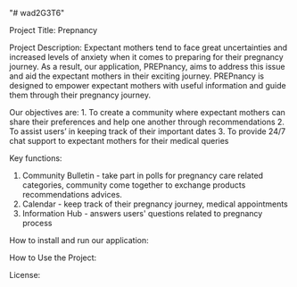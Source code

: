 "# wad2G3T6" 
<!-- [![Netlify Status](https://api.netlify.com/api/v1/badges/2f4fa768-5e0c-44fc-9b6a-baa37b89c513/deploy-status)](https://app.netlify.com/sites/prepnancy/deploys) -->

Project Title: Prepnancy

Project Description:
Expectant mothers tend to face great uncertainties and increased levels of anxiety when it comes to preparing for their pregnancy journey. As a result, our application, PREPnancy, aims to address this issue and aid the expectant mothers in their exciting journey. PREPnancy is designed to empower expectant mothers with useful information and guide them through their pregnancy journey.

Our objectives are: 1. To create a community where expectant mothers can share their preferences and help one another through recommendations 2. To assist users’ in keeping track of their important dates 3. To provide 24/7 chat support to expectant mothers for their medical queries

Key functions: 
1. Community Bulletin - take part in polls for pregnancy care related categories, community come together to exchange products recommendations advices. 
2. Calendar - keep track of their pregnancy journey, medical appointments 
3. Information Hub - answers users' questions related to pregnancy process

How to install and run our application:
<!-- if you are working on a project that a user needs to install or run locally in a machine like a "POS", you should include the steps required to install your project and also the required dependencies if any.

Provide a step-by-step description of how to get the development environment set and running. -->

How to Use the Project:
<!-- Provide instructions and examples so users/contributors can use the project. This will make it easy for them in case they encounter a problem – they will always have a place to reference what is expected.

You can also make use of visual aids by including materials like screenshots to show examples of the running project and also the structure and design principles used in your project.

Also if your project will require authentication like passwords or usernames, this is a good section to include the credentials. -->

License:
<!-- lets other developers know what they can and cannot do with your project. -->
